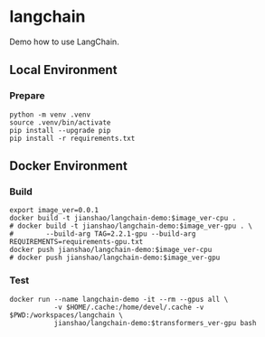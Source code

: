 # langchain

Demo how to use LangChain.

## Local Environment

### Prepare
~~~ shell
python -m venv .venv
source .venv/bin/activate
pip install --upgrade pip
pip install -r requirements.txt
~~~

## Docker Environment

### Build
~~~ shell
export image_ver=0.0.1
docker build -t jianshao/langchain-demo:$image_ver-cpu .
# docker build -t jianshao/langchain-demo:$image_ver-gpu . \
#        --build-arg TAG=2.2.1-gpu --build-arg REQUIREMENTS=requirements-gpu.txt
docker push jianshao/langchain-demo:$image_ver-cpu
# docker push jianshao/langchain-demo:$image_ver-gpu
~~~
### Test
~~~ shell
docker run --name langchain-demo -it --rm --gpus all \
           -v $HOME/.cache:/home/devel/.cache -v $PWD:/workspaces/langchain \
           jianshao/langchain-demo:$transformers_ver-gpu bash
~~~